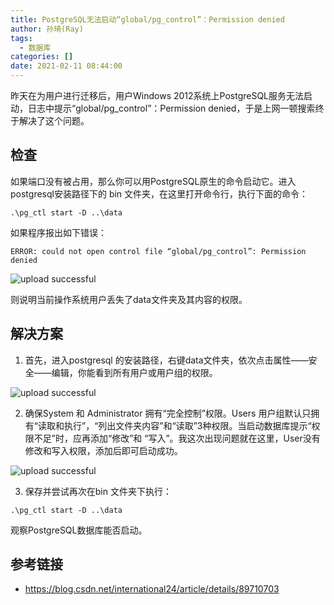 ```yaml
---
title: PostgreSQL无法启动“global/pg_control”：Permission denied
author: 孙琦(Ray)
tags:
  - 数据库
categories: []
date: 2021-02-11 08:44:00
---
```

昨天在为用户进行迁移后，用户Windows 2012系统上PostgreSQL服务无法启动，日志中提示“global/pg_control”：Permission denied，于是上网一顿搜索终于解决了这个问题。

<!-- more -->

## 检查

如果端口没有被占用，那么你可以用PostgreSQL原生的命令启动它。进入postgresql安装路径下的 bin 文件夹，在这里打开命令行，执行下面的命令：

```
.\pg_ctl start -D ..\data
```
 

如果程序报出如下错误：

```
ERROR: could not open control file “global/pg_control”: Permission denied
```

![upload successful](/images/pasted-159.png)

则说明当前操作系统用户丢失了data文件夹及其内容的权限。

## 解决方案

1. 首先，进入postgresql 的安装路径，右键data文件夹，依次点击属性——安全——编辑，你能看到所有用户或用户组的权限。

![upload successful](/images/pasted-160.png)

2. 确保System 和 Administrator 拥有“完全控制”权限。Users 用户组默认只拥有“读取和执行”，“列出文件夹内容”和“读取”3种权限。当启动数据库提示“权限不足”时，应再添加“修改”和 “写入”。我这次出现问题就在这里，User没有修改和写入权限，添加后即可启动成功。

![upload successful](/images/pasted-161.png)

3. 保存并尝试再次在bin 文件夹下执行：

```
.\pg_ctl start -D ..\data
```

观察PostgreSQL数据库能否启动。
        
        
## 参考链接

* https://blog.csdn.net/international24/article/details/89710703